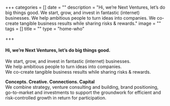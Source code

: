 +++
categories = []
date = ""
description = "Hi, we’re Next Ventures, let’s do big things good.  We start, grow, and invest in fantastic (internet) businesses. We help ambitious people to turn ideas into companies. We co-create tangible business results while sharing risks & rewards."
image = ""
tags = []
title = ""
type = "home-who"

+++
#### Hi, we’re **Next Ventures**, let’s do big things good.

We start, grow, and invest in fantastic (internet) businesses.   
We help ambitious people to turn ideas into companies.   
We co-create tangible business results while sharing risks & rewards.

**Concepts. Creative. Connections. Capital**  
We combine strategy, venture consulting and building, brand positioning, go-to-market and investments to support the groundwork for efficient and risk-controlled growth in return for participation.